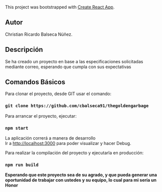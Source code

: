 This project was bootstrapped with [Create React App](https://github.com/facebook/create-react-app).

## Autor
Christian Ricardo Balseca Núñez.

## Descripción

Se ha creado un proyecto en base a las especificaciones solicitadas mediante correo, esperando que cumpla con sus expectativas

## Comandos Básicos

Para clonar el proyecto, desde GIT usar el comando:

### `git clone https://github.com/cbalseca91/thegoldengarbage`

Para arrancar el proyecto, ejecutar:

### `npm start`

La aplicación correrá a manera de desarrollo<br />
Ir a [http://localhost:3000](http://localhost:3000) para poder visualizar y hacer Debug.


Para realizar la compilación del proyecto y ejecutarla en producción:

### `npm run build`


**Esperando que este proyecto sea de su agrado, y que pueda generar una oportunidad de trabajar con ustedes y su equipo, lo cual para mi sería un Honor**